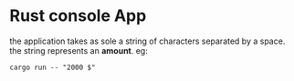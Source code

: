 # Rust console App

 the application takes as sole a string of characters separated by a space.
the string represents an **amount**.
eg:

 ``cargo run -- "2000 $"``
